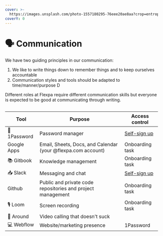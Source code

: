 ```yaml
---
cover: >-
  https://images.unsplash.com/photo-1557180295-76eee20ae8aa?crop=entropy&cs=srgb&fm=jpg&ixid=MnwxOTcwMjR8MHwxfHNlYXJjaHw4fHxjb21tdW5pY2F0aW9ufGVufDB8fHx8MTYzODIyMTAwNg&ixlib=rb-1.2.1&q=85
coverY: 0
---
```


# 🗣 Communication

We have two guiding principles in our communication:

1. We like to write things down to remember things and to keep ourselves accountable
2. Communication styles and tools should be adapted to time/manner/purpose D

Different roles at Flexpa require different communication skills but everyone is expected to be good at communicating through writing.



##

| Tool         | Purpose                                                      | Access control                                                                              |
| ------------ | ------------------------------------------------------------ | ------------------------------------------------------------------------------------------- |
| 🔑 1Password | Password manager                                             | [Self-sign up](https://flexpa.1password.com/teamjoin/invitation/OUXDZTEOCZA57E2QDLGVJNZICY) |
|  Google Apps | Email, Sheets, Docs, and Calendar (your @flexpa.com account) | Onboarding task                                                                             |
| 📚 Gitbook   | Knowledge management                                         | Onboarding task                                                                             |
| 📥 Slack     | Messaging and chat                                           | [Self-sign up](https://join.slack.com/t/automate-medical/signup)                            |
| Github       | Public and private code repositories and project management  | Onboarding task                                                                             |
| 🎙 Loom      | Screen recording                                             | Onboarding task                                                                             |
| 🔮 Around    | Video calling that doesn't suck                              |                                                                                             |
| 💻 Webflow   | Website/marketing presence                                   | 1Password                                                                                   |
